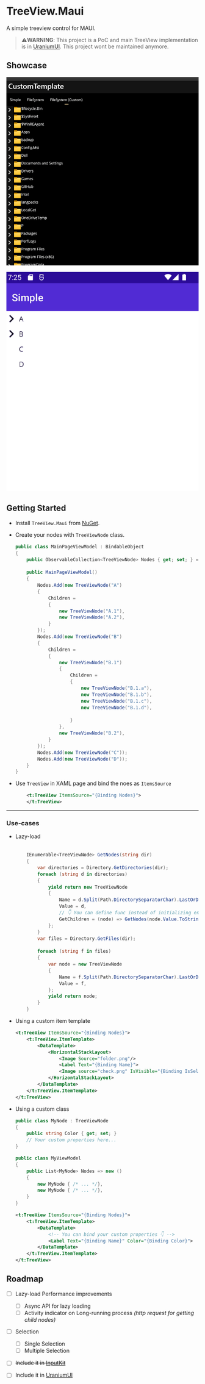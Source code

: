 # TreeView.Maui
 A simple treeview control for MAUI.
 
 > **⚠️WARNING**: This project is a PoC and main TreeView implementation is in [UraniumUI](https://github.com/enisn/UraniumUI). This project wont be maintained anymore.

## Showcase

![](art/windows-demo.gif)

![](art/android-demo.gif)


## Getting Started

- Install `TreeView.Maui` from [NuGet](https://www.nuget.org/packages/TreeView.Maui).

- Create your nodes with `TreeViewNode` class.

    ```csharp
    public class MainPageViewModel : BindableObject
    {
        public ObservableCollection<TreeViewNode> Nodes { get; set; } = new();

        public MainPageViewModel()
        {
            Nodes.Add(new TreeViewNode("A")
            {
                Children =
                {
                    new TreeViewNode("A.1"),
                    new TreeViewNode("A.2"),
                }
            });
            Nodes.Add(new TreeViewNode("B")
            {
                Children =
                {
                    new TreeViewNode("B.1")
                    {
                        Children =
                        {
                            new TreeViewNode("B.1.a"),
                            new TreeViewNode("B.1.b"),
                            new TreeViewNode("B.1.c"),
                            new TreeViewNode("B.1.d"),

                        }
                    },
                    new TreeViewNode("B.2"),
                }
            });
            Nodes.Add(new TreeViewNode("C"));
            Nodes.Add(new TreeViewNode("D"));
        }
    }
    ```

- Use `TreeView` in XAML page and bind the noes as `ItemsSource`

    ```xml
        <t:TreeView ItemsSource="{Binding Nodes}">
        </t:TreeView>
    ```

---

### Use-cases

- Lazy-load

    ```csharp

        IEnumerable<TreeViewNode> GetNodes(string dir)
        {
            var directories = Directory.GetDirectories(dir);
            foreach (string d in directories)
            {
                yield return new TreeViewNode
                {
                    Name = d.Split(Path.DirectorySeparatorChar).LastOrDefault(),
                    Value = d,
                    // 👇 You can define func instead of initializing entire tree.
                    GetChildren = (node) => GetNodes(node.Value.ToString())
                };
            }
            var files = Directory.GetFiles(dir);

            foreach (string f in files)
            {
                var node = new TreeViewNode
                {
                    Name = f.Split(Path.DirectorySeparatorChar).LastOrDefault(),
                    Value = f,
                };
                yield return node;
            }
        }
    ```

- Using a custom item template

    ```xml
    <t:TreeView ItemsSource="{Binding Nodes}">
        <t:TreeView.ItemTemplate>
            <DataTemplate>
                <HorizontalStackLayout>
                    <Image Source="folder.png"/>
                    <Label Text="{Binding Name}">
                    <Image source="check.png" IsVisible="{Binding IsSelected}">
                </HorizontalStackLayout>
            </DataTemplate>
        </t:TreeView.ItemTemplate>
    </t:TreeView>
    ```

- Using a custom class

    ```csharp
    public class MyNode : TreeViewNode
    {
        public string Color { get; set; }
        // Your custom properties here...
    }
    ```

    ```csharp
    public class MyViewModel
    {
        public List<MyNode> Nodes => new ()
        {
            new MyNode { /* ... */},
            new MyNode { /* ... */},
        }
    }
    ```

    ```xml
    <t:TreeView ItemsSource="{Binding Nodes}">
        <t:TreeView.ItemTemplate>
            <DataTemplate>
                <!-- You can bind your custom properties 👇 -->
                <Label Text="{Binding Name}" Color="{Binding Color}">
            </DataTemplate>
        </t:TreeView.ItemTemplate>
    </t:TreeView>
    ```


## Roadmap

- [ ] Lazy-load Performance improvements
  - [ ] Async API for lazy loading
  - [ ] Activity indicator on Long-running process _(http request for getting child nodes)_
- [ ] Selection
  - [ ] Single Selection
  - [ ] Multiple Selection
- [ ] ~~Include it in [InputKit](https://github.com/enisn/Xamarin.Forms.InputKit)~~
- [ ] Include it in [UraniumUI](https://github.com/enisn/UraniumUI/pull/43)


